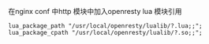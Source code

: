 在nginx conf 中http 模块中加入openresty lua 模块引用

    lua_package_path "/usr/local/openresty/lualib/?.lua;;";
    lua_package_cpath "/usr/local/openresty/lualib/?.so;;";



